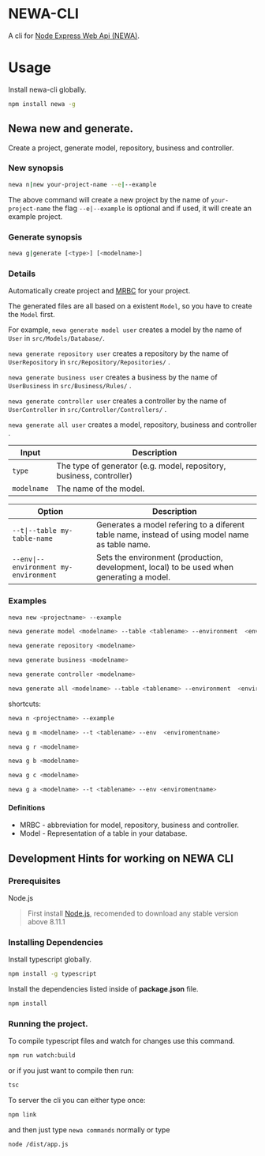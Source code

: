 # NEWA-CLI

A cli for [Node Express Web Api (NEWA)](https://github.com/TalissonJunior/NodeExpressWebApi).

# Usage

Install newa-cli globally.
```sh
npm install newa -g
```

## Newa new and generate.

Create a project, generate model, repository, business and controller.

### New synopsis

```sh
newa n|new your-project-name --e|--example
```

The above command will create a new project by the name of ```your-project-name``` the flag ```--e|--example``` is optional and if used, it will create an example project.

### Generate synopsis

```sh
newa g|generate [<type>] [<modelname>]
```

### Details

Automatically create project and [MRBC](####DEFINITIONS) for your project.

The generated files are all based on a existent ```Model```, so you have to create the ```Model``` first. 

For example, ```newa generate model user``` creates a model by the name of ```User``` in ```src/Models/Database/```.

```newa generate repository user``` creates a repository by the name of ```UserRepository``` in ```src/Repository/Repositories/``` .

```newa generate business user``` creates a business by the name of ```UserBusiness``` in ```src/Business/Rules/``` .

```newa generate controller user``` creates a controller by the name of ```UserController``` in ```src/Controller/Controllers/``` .

```newa generate all user``` creates a model, repository, business and controller .

| Input        | Description          
| ------------- | -------------
| ```type```      | The type of generator (e.g. model, repository, business, controller)
| ``modelname``    | The name of the model.   



| Option        | Description          
| ------------- | -------------
| ```--t\|--table my-table-name```      | Generates a model refering to a diferent table name, instead of using model name as table name.
| ``--env\|--environment my-environment``    | Sets the environment (production, development, local) to be used when generating a model.    

### Examples 

```sh
newa new <projectname> --example

newa generate model <modelname> --table <tablename> --environment  <enviromentname>

newa generate repository <modelname>

newa generate business <modelname>

newa generate controller <modelname>

newa generate all <modelname> --table <tablename> --environment  <enviromentname>

```

shortcuts:

```sh
newa n <projectname> --example

newa g m <modelname> --t <tablename> --env  <enviromentname>

newa g r <modelname>

newa g b <modelname>

newa g c <modelname>

newa g a <modelname> --t <tablename> --env <enviromentname>

```

#### Definitions
- MRBC - abbreviation for model, repository, business and controller.
- Model - Representation of a table in your database.


## Development Hints for working on NEWA CLI


### Prerequisites

Node.js 
 
>First install [Node.js](https://nodejs.org/), recomended to download any stable version above 8.11.1


### Installing Dependencies

Install typescript globally.

```sh
npm install -g typescript 
```

Install the dependencies listed inside of **package.json** file.

```sh
npm install 
```

### Running the project.


To compile typescript files and watch for changes use this command. 
```sh
npm run watch:build
```

or if you just want to compile then run:

```sh
tsc
```

To server the cli you can either type once:

```sh
npm link
```

and then just type ```newa commands``` normally or type 

```sh
node /dist/app.js
```